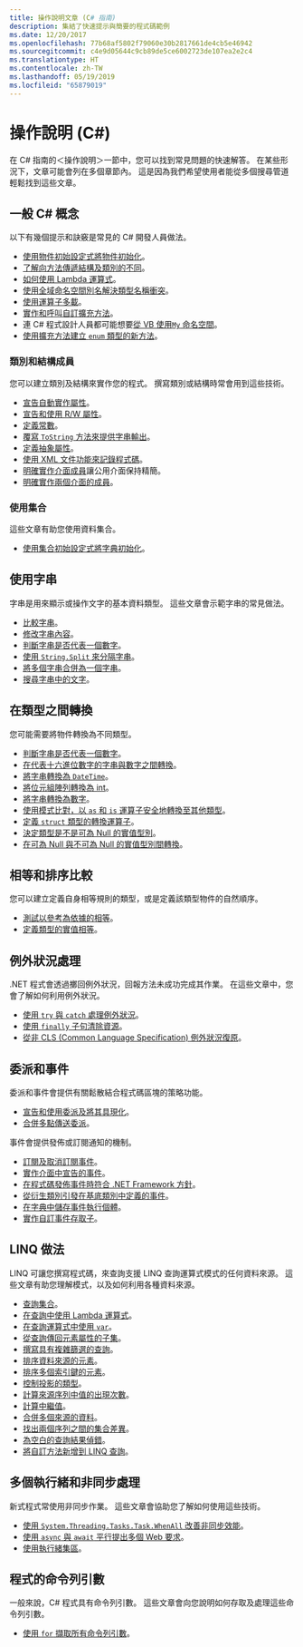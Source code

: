 ```yaml
---
title: 操作說明文章 (C# 指南)
description: 集結了快速提示與簡要的程式碼範例
ms.date: 12/20/2017
ms.openlocfilehash: 77b68af5802f79060e30b2817661de4cb5e46942
ms.sourcegitcommit: c4e9d05644c9cb89de5ce6002723de107ea2e2c4
ms.translationtype: HT
ms.contentlocale: zh-TW
ms.lasthandoff: 05/19/2019
ms.locfileid: "65879019"
---
```

# <a name="how-to-c"></a>操作說明 (C#)

在 C# 指南的＜操作說明＞一節中，您可以找到常見問題的快速解答。 在某些形況下，文章可能會列在多個章節內。 這是因為我們希望使用者能從多個搜尋管道輕鬆找到這些文章。 

## <a name="general-c-concepts"></a>一般 C# 概念

以下有幾個提示和訣竅是常見的 C# 開發人員做法。

- [使用物件初始設定式將物件初始化](../programming-guide/classes-and-structs/how-to-initialize-objects-by-using-an-object-initializer.md)。
- [了解向方法傳遞結構及類別的不同](../programming-guide/classes-and-structs/how-to-know-the-difference-passing-a-struct-and-passing-a-class-to-a-method.md)。
- [如何使用 Lambda 運算式](../programming-guide/statements-expressions-operators/how-to-use-lambda-expressions-outside-linq.md)。
- [使用全域命名空間別名解決類型名稱衝突](../programming-guide/namespaces/how-to-use-the-global-namespace-alias.md)。
- [使用運算子多載](../language-reference/keywords/operator.md)。
- [實作和呼叫自訂擴充方法](../programming-guide/classes-and-structs/how-to-implement-and-call-a-custom-extension-method.md)。
- 連 C# 程式設計人員都可能想要[從 VB 使用`My` 命名空間](../programming-guide/namespaces/how-to-use-the-my-namespace.md)。
- [使用擴充方法建立 `enum` 類型的新方法](../programming-guide/classes-and-structs/how-to-create-a-new-method-for-an-enumeration.md)。

### <a name="class-and-struct-members"></a>類別和結構成員

您可以建立類別及結構來實作您的程式。 撰寫類別或結構時常會用到這些技術。

- [宣告自動實作屬性](../programming-guide/classes-and-structs/how-to-implement-a-lightweight-class-with-auto-implemented-properties.md)。
- [宣告和使用 R/W 屬性](../programming-guide/classes-and-structs/how-to-declare-and-use-read-write-properties.md)。
- [定義常數](../programming-guide/classes-and-structs/how-to-define-constants.md)。
- [覆寫 `ToString` 方法來提供字串輸出](../programming-guide/classes-and-structs/how-to-override-the-tostring-method.md)。
- [定義抽象屬性](../programming-guide/classes-and-structs/how-to-define-abstract-properties.md)。
- [使用 XML 文件功能來記錄程式碼](../programming-guide/xmldoc/how-to-use-the-xml-documentation-features.md)。
- [明確實作介面成員](../programming-guide/interfaces/how-to-explicitly-implement-interface-members.md)讓公用介面保持精簡。
- [明確實作兩個介面的成員](../programming-guide/interfaces/how-to-explicitly-implement-members-of-two-interfaces.md)。

### <a name="working-with-collections"></a>使用集合

這些文章有助您使用資料集合。

- [使用集合初始設定式將字典初始化](../programming-guide/classes-and-structs/how-to-initialize-a-dictionary-with-a-collection-initializer.md)。

## <a name="working-with-strings"></a>使用字串

字串是用來顯示或操作文字的基本資料類型。 這些文章會示範字串的常見做法。

- [比較字串](compare-strings.md)。
- [修改字串內容](modify-string-contents.md)。
- [判斷字串是否代表一個數字](../programming-guide/strings/how-to-determine-whether-a-string-represents-a-numeric-value.md)。
- [使用 `String.Split` 來分隔字串](parse-strings-using-split.md)。
- [將多個字串合併為一個字串](concatenate-multiple-strings.md)。
- [搜尋字串中的文字](search-strings.md)。

## <a name="convert-between-types"></a>在類型之間轉換

您可能需要將物件轉換為不同類型。

- [判斷字串是否代表一個數字](../programming-guide/strings/how-to-determine-whether-a-string-represents-a-numeric-value.md)。
- [在代表十六進位數字的字串與數字之間轉換](../programming-guide/types/how-to-convert-between-hexadecimal-strings-and-numeric-types.md)。
- [將字串轉換為 `DateTime`](../../standard/base-types/parsing-datetime.md)。
- [將位元組陣列轉換為 int](../programming-guide/types/how-to-convert-a-byte-array-to-an-int.md)。
- [將字串轉換為數字](../programming-guide/types/how-to-convert-a-string-to-a-number.md)。
- [使用模式比對，以 `as` 和 `is` 運算子安全地轉換至其他類型](../how-to/safely-cast-using-pattern-matching-is-and-as-operators.md)。
- [定義 `struct` 類型的轉換運算子](../programming-guide/statements-expressions-operators/how-to-implement-user-defined-conversions-between-structs.md)。
- [決定類型是不是可為 Null 的實值型別](../programming-guide/nullable-types/how-to-identify-a-nullable-type.md)。
- [在可為 Null 與不可為 Null 的實值型別間轉換](../programming-guide/nullable-types/using-nullable-types.md#conversion-from-a-nullable-type-to-an-underlying-type)。

## <a name="equality-and-ordering-comparisons"></a>相等和排序比較

您可以建立定義自身相等規則的類型，或是定義該類型物件的自然順序。

- [測試以參考為依據的相等](../programming-guide/statements-expressions-operators/how-to-test-for-reference-equality-identity.md)。
- [定義類型的實值相等](../programming-guide/statements-expressions-operators/how-to-define-value-equality-for-a-type.md)。

## <a name="exception-handling"></a>例外狀況處理

.NET 程式會透過擲回例外狀況，回報方法未成功完成其作業。 在這些文章中，您會了解如何利用例外狀況。

- [使用 `try` 與 `catch` 處理例外狀況](../programming-guide/exceptions/how-to-handle-an-exception-using-try-catch.md)。
- [使用 `finally` 子句清除資源](../programming-guide/exceptions/how-to-execute-cleanup-code-using-finally.md)。
- [從非 CLS (Common Language Specification) 例外狀況復原](../programming-guide/exceptions/how-to-catch-a-non-cls-exception.md)。

## <a name="delegates-and-events"></a>委派和事件

委派和事件會提供有關鬆散結合程式碼區塊的策略功能。

- [宣告和使用委派及將其具現化](../programming-guide/delegates/how-to-declare-instantiate-and-use-a-delegate.md)。
- [合併多點傳送委派](../programming-guide/delegates/how-to-combine-delegates-multicast-delegates.md)。

事件會提供發佈或訂閱通知的機制。

- [訂閱及取消訂閱事件](../programming-guide/events/how-to-subscribe-to-and-unsubscribe-from-events.md)。
- [實作介面中宣告的事件](../programming-guide/events/how-to-implement-interface-events.md)。
- [在程式碼發佈事件時符合 .NET Framework 方針](../programming-guide/events/how-to-publish-events-that-conform-to-net-framework-guidelines.md)。
- [從衍生類別引發在基底類別中定義的事件](../programming-guide/events/how-to-raise-base-class-events-in-derived-classes.md)。
- [在字典中儲存事件執行個體](../programming-guide/events/how-to-use-a-dictionary-to-store-event-instances.md)。
- [實作自訂事件存取子](../programming-guide/events/how-to-implement-custom-event-accessors.md)。

## <a name="linq-practices"></a>LINQ 做法

LINQ 可讓您撰寫程式碼，來查詢支援 LINQ 查詢運算式模式的任何資料來源。 這些文章有助您理解模式，以及如何利用各種資料來源。

- [查詢集合](../programming-guide/concepts/linq/how-to-query-an-arraylist-with-linq.md)。
- [在查詢中使用 Lambda 運算式](../programming-guide/statements-expressions-operators/how-to-use-lambda-expressions-in-a-query.md)。
- [在查詢運算式中使用 `var`](../programming-guide/classes-and-structs/how-to-use-implicitly-typed-local-variables-and-arrays-in-a-query-expression.md)。
- [從查詢傳回元素屬性的子集](../programming-guide/classes-and-structs/how-to-return-subsets-of-element-properties-in-a-query.md)。
- [撰寫具有複雜篩選的查詢](../programming-guide/concepts/linq/how-to-write-queries-with-complex-filtering.md)。
- [排序資料來源的元素](../programming-guide/concepts/linq/how-to-sort-elements.md)。
- [排序多個索引鍵的元素](../programming-guide/concepts/linq/how-to-sort-elements-on-multiple-keys.md)。
- [控制投影的類型](../programming-guide/concepts/linq/how-to-control-the-type-of-a-projection.md)。
- [計算來源序列中值的出現次數](../programming-guide/concepts/linq/how-to-count-occurrences-of-a-word-in-a-string-linq.md)。
- [計算中繼值](../programming-guide/concepts/linq/how-to-calculate-intermediate-values.md)。
- [合併多個來源的資料](../programming-guide/concepts/linq/how-to-populate-object-collections-from-multiple-sources-linq.md)。
- [找出兩個序列之間的集合差異](../programming-guide/concepts/linq/how-to-find-the-set-difference-between-two-lists-linq.md)。
- [為空白的查詢結果偵錯](../programming-guide/concepts/linq/how-to-debug-empty-query-results-sets.md)。
- [將自訂方法新增到 LINQ 查詢](../programming-guide/concepts/linq/how-to-add-custom-methods-for-linq-queries.md)。

## <a name="multiple-threads-and-async-processing"></a>多個執行緒和非同步處理

新式程式常使用非同步作業。 這些文章會協助您了解如何使用這些技術。

- [使用 `System.Threading.Tasks.Task.WhenAll` 改善非同步效能](../programming-guide/concepts/async/how-to-extend-the-async-walkthrough-by-using-task-whenall.md)。
- [使用 `async` 與 `await` 平行提出多個 Web 要求](../programming-guide/concepts/async/how-to-make-multiple-web-requests-in-parallel-by-using-async-and-await.md)。
- [使用執行緒集區](../../standard/threading/the-managed-thread-pool.md#using-the-thread-pool)。

## <a name="command-line-args-to-your-program"></a>程式的命令列引數

一般來說，C# 程式具有命令列引數。 這些文章會向您說明如何存取及處理這些命令列引數。

- [使用 `for` 擷取所有命令列引數](../programming-guide/main-and-command-args/how-to-display-command-line-arguments.md)。
